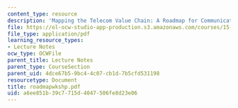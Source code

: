 ```yaml
---
content_type: resource
description: 'Mapping the Telecom Value Chain: A Roadmap for Communications Networks'
file: https://ol-ocw-studio-app-production.s3.amazonaws.com/courses/15-769-operations-strategy-spring-2003/a6ee851b39c7715d4047506fe8d23e06_roadmapwkshp.pdf
file_type: application/pdf
learning_resource_types:
- Lecture Notes
ocw_type: OCWFile
parent_title: Lecture Notes
parent_type: CourseSection
parent_uid: 4dce67b5-9bc4-4c07-cb1d-7b5cfd531198
resourcetype: Document
title: roadmapwkshp.pdf
uid: a6ee851b-39c7-715d-4047-506fe8d23e06
---
```

